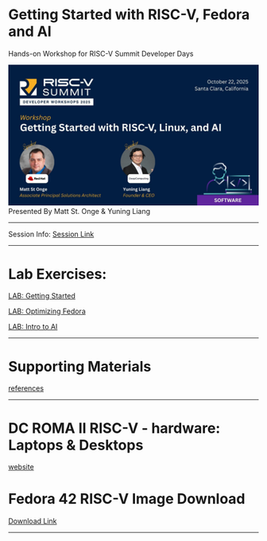 # Getting Started with RISC-V, Fedora and AI
Hands-on Workshop for RISC-V Summit Developer Days 

![Session](https://github.com/mattstonge/riscv_summit_devdays_fedora_AI_workshop/blob/main/images/Summit-Session.jpeg)
Presented By Matt St. Onge & Yuning Liang

--------------------------------------------------------------------

Session Info:
[Session Link](https://riscvdeveloperday2025.sched.com/event/28lka/getting-started-with-risc-v-linux-and-ai-matt-st-onge-red-hat-yuning-liang-deepcomputing)

--------------------------------------------------------------------

# Lab Exercises:

[LAB: Getting Started](https://github.com/mattstonge/riscv_summit_devdays_fedora_AI_workshop/blob/main/riscv-workshop.md) 

[LAB: Optimizing Fedora](https://github.com/mattstonge/riscv_summit_devdays_fedora_AI_workshop/blob/main/riscv-workshop2.md)

[LAB: Intro to AI](https://github.com/mattstonge/riscv_summit_devdays_fedora_AI_workshop/blob/main/riscv-workshop3.md)


--------------------------------------------------------------------

# Supporting Materials

[references](https://github.com/mattstonge/riscv_summit_devdays_fedora_AI_workshop/blob/main/supporting-materials.md)


--------------------------------------------------------------------

# DC ROMA II RISC-V - hardware: Laptops & Desktops

[website](https://deepcomputing.io/product/dc-roma-risc-v-laptop-ii) 



# Fedora 42 RISC-V Image Download
[Download Link](https://drive.google.com/file/d/1EN0Zi4rXLGgSnR7Qu8Ymf-qE0hF90AeD/view?usp=sharing)


--------------------------------------------------------------------
